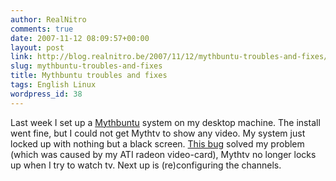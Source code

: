 ```yaml
---
author: RealNitro
comments: true
date: 2007-11-12 08:09:57+00:00
layout: post
link: http://blog.realnitro.be/2007/11/12/mythbuntu-troubles-and-fixes/
slug: mythbuntu-troubles-and-fixes
title: Mythbuntu troubles and fixes
tags: English Linux
wordpress_id: 38
---
```


Last week I set up a [Mythbuntu](http://www.mythbuntu.org/) system on my desktop machine. The install went fine, but I could not get Mythtv to show any video. My system just locked up with nothing but a black screen. [This bug](https://launchpad.net/ubuntu/+source/linux-source-2.6.20/+bug/78684) solved my problem (which was caused by my ATI radeon video-card), Mythtv no longer locks up when I try to watch tv. Next up is (re)configuring the channels.
